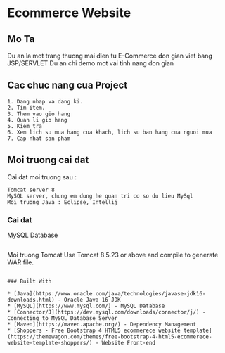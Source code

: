 # Ecommerce Website

## Mo Ta

Du an la mot trang thuong mai dien tu E-Commerce don gian viet bang JSP/SERVLET
Du an chi demo mot vai tinh nang don gian

## Cac chuc nang cua Project

```
1. Dang nhap va dang ki. 
2. Tim item.
3. Them vao gio hang 
4. Quan li gio hang 
5. Kiem tra
6. Xem lich su mua hang cua khach, lich su ban hang cua nguoi mua 
7. Cap nhat san pham
```

## Moi truong cai dat 

Cai dat moi truong sau : 

```
Tomcat server 8 
MySQL server, chung em dung he quan tri co so du lieu MySql
Moi truong Java : Eclipse, Intellij 
```

### Cai dat 

MySQL Database

```
```
Moi truong Tomcat
Use Tomcat 8.5.23 or above and compile to generate WAR file.
```

### Built With

* [Java](https://www.oracle.com/java/technologies/javase-jdk16-downloads.html) - Oracle Java 16 JDK
* [MySQL](https://www.mysql.com/) - MySQL Database
* [Connector/J](https://dev.mysql.com/downloads/connector/j/) - Connecting to MySQL Database Server
* [Maven](https://maven.apache.org/) - Dependency Management
* [Shoppers - Free Bootstrap 4 HTML5 ecommerece website template](https://themewagon.com/themes/free-bootstrap-4-html5-ecommerece-website-template-shoppers/) - Website Front-end
